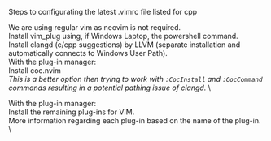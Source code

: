 Steps to configurating the latest .vimrc file listed for cpp

We are using regular vim as neovim is not required. \
Install vim_plug using, if Windows Laptop, the powershell command. \
Install clangd (c/cpp suggestions) by LLVM (separate installation and automatically connects to Windows User Path). \
With the plug-in manager: \
Install coc.nvim \
*This is a better option then trying to work with ```:CocInstall``` and ```:CocCommand``` commands resulting in a potential pathing issue of clangd.* \

With the plug-in manager: \
Install the remaining plug-ins for VIM. \
More information regarding each plug-in based on the name of the plug-in. \
